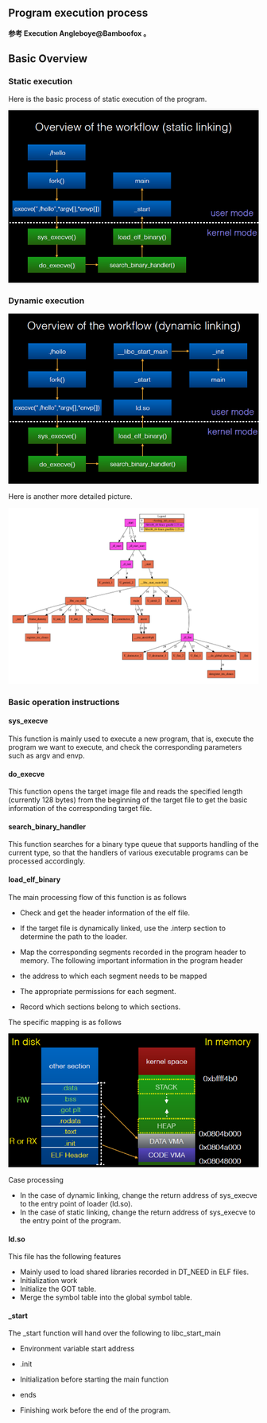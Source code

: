 ## Program execution process


**参考 Execution Angleboye@Bamboofox 。**



## Basic Overview


### Static execution


Here is the basic process of static execution of the program.


![](./figure/run_static_linking.png)



### Dynamic execution


![](./figure/run_dynamic_linking.png)







Here is another more detailed picture.


![image-20181201152204864](figure/program-running-overview.png)



### Basic operation instructions


#### sys_execve



This function is mainly used to execute a new program, that is, execute the program we want to execute, and check the corresponding parameters such as argv and envp.


#### do_execve



This function opens the target image file and reads the specified length (currently 128 bytes) from the beginning of the target file to get the basic information of the corresponding target file.


#### search_binary_handler



This function searches for a binary type queue that supports handling of the current type, so that the handlers of various executable programs can be processed accordingly.


#### load_elf_binary



The main processing flow of this function is as follows


- Check and get the header information of the elf file.


- If the target file is dynamically linked, use the .interp section to determine the path to the loader.


- Map the corresponding segments recorded in the program header to memory. The following important information in the program header


- the address to which each segment needs to be mapped
- The appropriate permissions for each segment.
- Record which sections belong to which sections.


The specific mapping is as follows


  ![](./figure/memory_mapping.png)



Case processing


- In the case of dynamic linking, change the return address of sys_execve to the entry point of loader (ld.so).
- In the case of static linking, change the return address of sys_execve to the entry point of the program.


#### ld.so



This file has the following features


- Mainly used to load shared libraries recorded in DT_NEED in ELF files.
- Initialization work
- Initialize the GOT table.
- Merge the symbol table into the global symbol table.


#### _start



The _start function will hand over the following to libc_start_main


- Environment variable start address
- .init

- Initialization before starting the main function
- ends
- Finishing work before the end of the program.